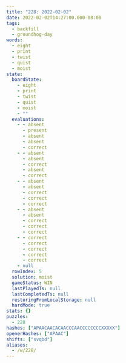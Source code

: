 ```yaml
---
title: "228: 2022-02-02"
date: 2022-02-02T14:27:00.000-08:00
tags:
  - backfill
  - groundhog-day
words:
  - eight
  - print
  - twist
  - quist
  - moist
state:
  boardState:
    - eight
    - print
    - twist
    - quist
    - moist
    - ""
  evaluations:
    - - absent
      - present
      - absent
      - absent
      - correct
    - - absent
      - absent
      - correct
      - absent
      - correct
    - - absent
      - absent
      - correct
      - correct
      - correct
    - - absent
      - absent
      - correct
      - correct
      - correct
    - - correct
      - correct
      - correct
      - correct
      - correct
    - null
  rowIndex: 5
  solution: moist
  gameStatus: WIN
  lastPlayedTs: null
  lastCompletedTs: null
  restoringFromLocalStorage: null
  hardMode: true
stats: {}
puzzles:
  - 228
hashes: ["APAACAACACAACCCAACCCCCCCCXXXXX"]
openerHashes: ["APAAC"]
shifts: ["svqbd"]
aliases:
  - /w/228/
---
```

<!-- more -->
